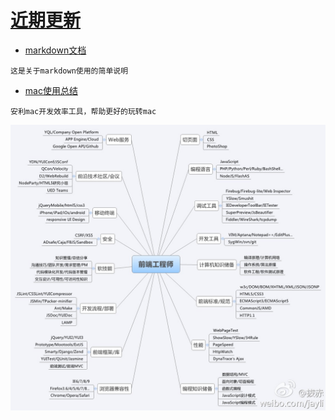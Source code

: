 # [近期更新](.)
- [markdown文档](docs/markdown-useage.md)  
```
这是关于markdown使用的简单说明
```
- [mac使用总结](docs/mac.md)  
```
安利mac开发效率工具，帮助更好的玩转mac
```

![前端学习路线](../img/fe.jpg)